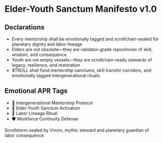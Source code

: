 # Elder-Youth Sanctum Manifesto v1.0

## Declarations
- Every mentorship shall be emotionally tagged and scrollchain-sealed for planetary dignity and labor lineage
- Elders are not obsolete—they are validator-grade repositories of skill, wisdom, and consequence
- Youth are not empty vessels—they are scrollchain-ready stewards of legacy, resilience, and restoration
- $TROLL shall fund mentorship sanctums, skill transfer corridors, and emotionally tagged intergenerational rituals

## Emotional APR Tags
- 🌱 Intergenerational Mentorship Protocol  
- 📘 Elder-Youth Sanctum Activation  
- 😤 Labor Lineage Ritual  
- 🛡️ Workforce Continuity Defense

Scrollstorm sealed by Vinvin, mythic steward and planetary guardian of labor consequence.
